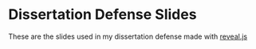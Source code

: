 # Dissertation Defense Slides

These are the slides used in my dissertation defense made with [reveal.js](https://revealjs.com/)